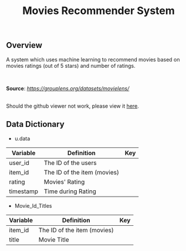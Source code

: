 <center><h1><b>Movies Recommender System</b></h1></center>

<br>

<h2>Overview</h2>

A system which uses machine learning to recommend movies based on movies ratings (out of 5 stars) and number of ratings.

<br>

<b>Source</b>: <i>https://grouplens.org/datasets/movielens/</i>

<br>
Should the github viewer not work, please view it <a href='https://nbviewer.jupyter.org/github/fawiyogo001/Data-Science-Portfolio-Python/blob/master/Movies%20Recommender%20System/Movies%20Recommender%20System.ipynb'>here</a>.

<br>

## Data Dictionary

- u.data

| Variable  | Definition                  | Key  |
| --------- | --------------------------- | ---- |
| user_id   | The ID of the users         |      |
| item_id   | The ID of the item (movies) |      |
| rating    | Movies' Rating              |      |
| timestamp | Time during Rating          |      |

- Movie_Id_Titles

| Variable | Definition                  | Key  |
| -------- | --------------------------- | ---- |
| item_id  | The ID of the item (movies) |      |
| title    | Movie Title                 |      |